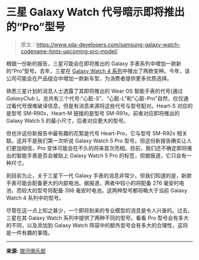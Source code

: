 # 三星 Galaxy Watch 代号暗示即将推出的“Pro”型号

> 原文：<https://www.xda-developers.com/samsung-galaxy-watch-codename-hints-upcoming-pro-model/>

根据一份新的报告，三星可能会在即将推出的 Galaxy 手表系列中增加一款新的“Pro”型号。去年，三星在 [Galaxy Watch 4 系列](https://www.xda-developers.com/samsung-galaxy-watch-4/)中推出了两款变种。今年，该公司可能会在产品组合中增加一款新车型，为消费者提供更多优质选择。

熟悉三星计划的消息人士透露了其即将推出的 Wear OS 智能手表的代号(通过 *GalaxyClub* )。总共有三个代号:“心脏-S”、“心脏-L”和“心脏-Pro”自然，仅仅通过看代号很难破译信息，但是有消息来源将这些代号与型号配对。Heart-S 对应的是型号 SM-R90x，Heart-M 链接的是型号 SM-R91x。前者对应即将推出的 Galaxy Watch 5 的最小尺寸，后者对应更大的型号。

但也许这份新报告中最有趣的花絮是代号 Heart-Pro，它与型号 SM-R92x 相关联。这并不是我们第一次听说 Galaxy Watch 5 Pro 型号。但这份新报告确实让人们更加相信，Pro 变体可能会在不久的将来首次亮相。目前，我们还不确定即将推出的智能手表是否会被贴上 Galaxy Watch 5 Pro 的标签，但据报道，它只会有一种尺寸。

到目前为止，关于三星下一代 Galaxy 手表的消息非常少。但我们知道的是，新款手表可能会配备更大的内部电池。据报道，两者中较小的将配备 276 毫安时电池，而较大的型号将配备 398 毫安时电池。这两种型号都将略大于当前 Galaxy Watch 4 系列中的型号。

尽管在这一点上知之甚少，一个即将到来的专业模型的消息是令人兴奋的。过去，三星在其 Galaxy Watch 系列中提供了两种不同的型号。看看 Pro 型号会有多大的不同，以及添加到 Galaxy Watch 阵容中的额外型号会有多大的合理性，这将是一件有趣的事情。

* * *

**来源:** [银河俱乐部](https://www.galaxyclub.nl/samsung/galaxy-watch-5/)